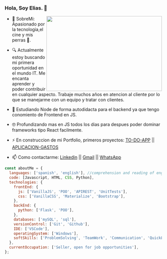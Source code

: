 ### Hola, Soy Elias. 👋

- <img src="https://i.pinimg.com/originals/10/b5/53/10b553debe94c2bf0db01f062cf93308.gif" width="370" height="240" align="right"/> 💬 SobreMi: Apasionado por la tecnologia,el cine y mis perras 🐶.
- 🔍 Actualmente estoy buscando mi primera oportunidad en el mundo IT. Me encanta aprender y poder contribuir en cualquier aspecto. Trabaje muchos años en atencion al cliente por lo que se manejarme con un equipo y tratar con clientes.
- 🐍 Estudiando Node de forma autodidacta para el backend ya que tengo conomiento de Frontend en JS.
- 🤓 Profundizando mas en JS todos los dias para despues poder dominar frameworks tipo React facilmente.
- ⚡ En construccion de mi Portfolio, primeros proyectos:
  [TO-DO-APP](https://eliasg52.github.io/Proyectos/ToDo-App/) ||
  [APLICACION-GASTOS](https://miappdegastos.netlify.app/)

- 📫 Como contactarme: [Linkedin](https://www.linkedin.com/in/eliasg52) ||
  [Gmail](mailto:eliasgarcia81@gmail.com) ||
  [WhatsApp](https://api.whatsapp.com/send?phone=541165775596&text=Hola%20como%20estas?%20Apreta%20en%20el%20enlace%20para%20contactarme!)

```javascript
const aboutMe = {
  languages: ['spanish', 'english'], //comprehension and reading of english
  code: [Javascript, HTML, CSS, Python],
  technologies: {
    frontEnd: {
      js: ['VanillaJS', 'POO', 'APIREST', 'UnitTests'],
      css: ['VanillaCSS', 'Materialize', 'Bootstrap'],
    },
    backEnd: {
      python: ['Flask', 'POO'],
    },
    databases: ['mySQL', 'sql'],
    versionControl: ['Git', 'Github'],
    IDE: ['VSCode'],
    operatingSystem: ['Windows'],
    softSkills: ['ProblemSolving', 'TeamWork', 'Communication', 'QuickLearner'],
  },
  currentOccupation: ['Seller, open for job opportunities'],
};
```
